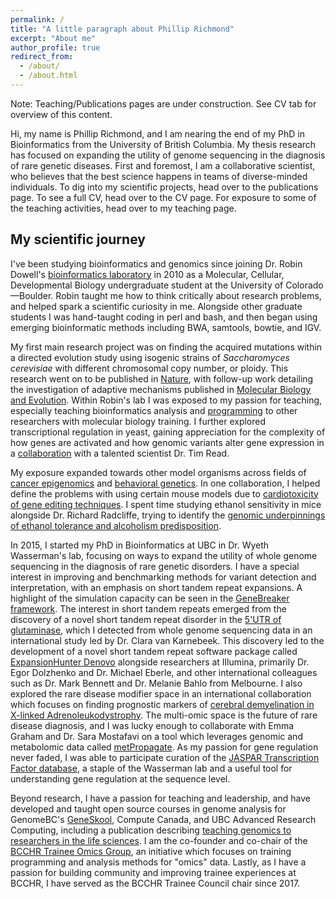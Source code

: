 ```yaml
---
permalink: /
title: "A little paragraph about Phillip Richmond"
excerpt: "About me"
author_profile: true
redirect_from: 
  - /about/
  - /about.html
---
```

Note: Teaching/Publications pages are under construction. See CV tab for overview of this content. 

Hi, my name is Phillip Richmond, and I am nearing the end of my PhD in Bioinformatics from the University of British Columbia. My thesis research has focused on expanding the utility of genome sequencing in the diagnosis of rare genetic diseases. First and foremost, I am a collaborative scientist, who believes that the best science happens in teams of diverse-minded individuals. To dig into my scientific projects, head over to the publications page. To see a full CV, head over to the CV page. For exposure to some of the teaching activities, head over to my teaching page. 

## My scientific journey

I've been studying bioinformatics and genomics since joining Dr. Robin Dowell's [bioinformatics laboratory](http://dowell.colorado.edu) in 2010 as a Molecular, Cellular, Developmental Biology undergraduate student at the University of Colorado—Boulder. Robin taught me how to think critically about research problems, and helped spark a scientific curiosity in me. Alongside other graduate students I was hand-taught coding in perl and bash, and then began using emerging bioinformatic methods including BWA, samtools, bowtie, and IGV. 

My first main research project was on finding the acquired mutations within a directed evolution study using isogenic strains of _Saccharomyces cerevisiae_ with different chromosomal copy number, or ploidy. This research went on to be published in [Nature](https://www.nature.com/articles/nature14187), with follow-up work detailing the investigation of adaptive mechanisms published in [Molecular Biology and Evolution](https://academic.oup.com/mbe/article/34/10/2690/4010934). Within Robin's lab  I was exposed to my passion for teaching, especially teaching bioinformatics analysis and [programming](http://dna.colorado.edu/education-python.html) to other researchers with molecular biology training. I further explored transcriptional regulation in yeast, gaining appreciation for the complexity of how genes are activated and how genomic variants alter gene expression in a [collaboration](https://www.ncbi.nlm.nih.gov/pmc/articles/PMC4709078/) with a talented scientist Dr. Tim Read. 

My exposure expanded towards other model organisms across fields of [cancer epigenomics](https://academic.oup.com/nar/article/46/4/1756/4731545) and [behavioral genetics](https://link.springer.com/article/10.1007/s10519-016-9792-4). In one collaboration, I helped define the problems with using certain mouse models due to [cardiotoxicity of gene editing techniques](https://www.sciencedirect.com/science/article/pii/S002228281530002X). I spent time studying ethanol sensitivity in mice alongside Dr. Richard Radcliffe, trying to identify the [genomic underpinnings of ethanol tolerance and alcoholism predisposition](https://link.springer.com/article/10.1007/s00335-016-9663-6). 

In 2015, I started my PhD in Bioinformatics at UBC in Dr. Wyeth Wasserman's lab, focusing on ways to expand the utility of whole genome sequencing in the diagnosis of rare genetic disorders. I have a special interest in improving and benchmarking methods for variant detection and interpretation, with an emphasis on short tandem repeat expansions. A highlight of the simulation capacity can be seen in the [GeneBreaker framework](https://www.biorxiv.org/content/10.1101/2020.05.29.124495v1). The interest in short tandem repeats emerged from the discovery of a novel short tandem repeat disorder in the [5'UTR of glutaminase](https://www.nejm.org/doi/full/10.1056/NEJMoa1806627), which I detected from whole genome sequencing data in an international study led by Dr. Clara van Karnebeek. This discovery led to the development of a novel short tandem repeat software package called [ExpansionHunter Denovo](https://genomebiology.biomedcentral.com/articles/10.1186/s13059-020-02017-z) alongside researchers at Illumina, primarily Dr. Egor Dolzhenko and Dr. Michael Eberle, and other international colleagues such as Dr. Mark Bennett and Dr. Melanie Bahlo from Melbourne. I also explored the rare disease modifier space in an international collaboration which focuses on finding prognostic markers of [cerebral demyelination in X-linked Adrenoleukodystrophy](https://www.medrxiv.org/content/10.1101/2020.03.19.20035063v1.abstract). The multi-omic space is the future of rare disease diagnosis, and I was lucky enough to collaborate with Emma Graham and Dr. Sara Mostafavi on a tool which leverages genomic and metabolomic data called [metPropagate](https://www.frontiersin.org/articles/10.3389/fcell.2020.00520/full). As my passion for gene regulation never faded, I was able to participate curation of the [JASPAR Transcription Factor database](https://academic.oup.com/nar/article/48/D1/D87/5614568), a staple of the Wasserman lab and a useful tool for understanding gene regulation at the sequence level.

Beyond research, I have a passion for teaching and leadership, and have developed and taught open source courses in genome analysis for GenomeBC's [GeneSkool](https://www.genomebc.ca/education-resource/rare-genetic-diseases), Compute Canada, and UBC Advanced Research Computing, including a publication describing [teaching genomics to researchers in the life sciences](https://www.ncbi.nlm.nih.gov/pmc/articles/PMC6774052.1/). I am the co-founder and co-chair of the [BCCHR Trainee Omics Group](https://bcchr.ca/tog), an initiative which focuses on training programming and analysis methods for "omics" data. Lastly, as I have a passion for building community and improving trainee experiences at BCCHR, I have served as the BCCHR Trainee Council chair since 2017. 


